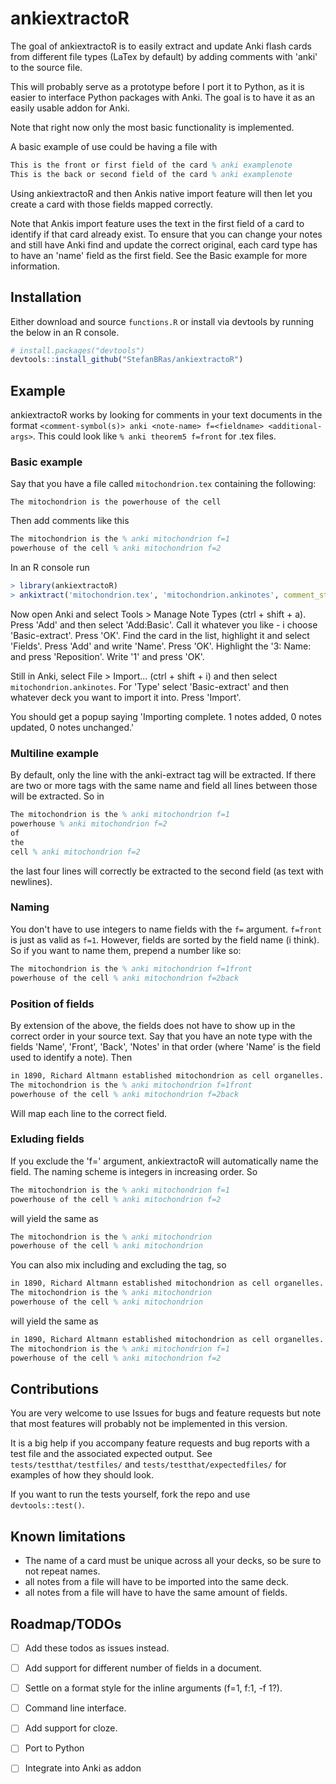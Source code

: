 
# ankiextractoR 

<!-- badges: start -->
<!-- badges: end -->

The goal of ankiextractoR is to easily extract and update Anki flash cards from different 
file types (LaTex by default) by adding comments with 'anki' to the source file. 

This will probably serve as a prototype before I port it to Python, as it is easier to interface Python packages with Anki. The goal is to have it as an easily usable addon for Anki.

Note that right now only the most basic functionality is implemented.

A basic example of use could be having a file with

``` tex
This is the front or first field of the card % anki examplenote
This is the back or second field of the card % anki examplenote
```

Using ankiextractoR and then Ankis native import feature will then let you create a card with those fields mapped correctly. 

Note that Ankis import feature uses the text in the first field of a card to identify if that card already exist. To ensure that you can change your notes and still have Anki find and update the correct original, each card type has to have an 'name' field as the first field. See the Basic example for more information.

## Installation
Either download and source `functions.R` or install via devtools by running the below in an R console. 

``` r
# install.packages("devtools")
devtools::install_github("StefanBRas/ankiextractoR")
```

## Example

ankiextractoR works by looking for comments in your text documents in the format `<comment-symbol(s)> anki <note-name> f=<fieldname> <additional-args>`. This could look like `% anki theorem5 f=front` for .tex files.


### Basic example

Say that you have a file called `mitochondrion.tex` containing the following:
``` 
The mitochondrion is the powerhouse of the cell
```

Then add comments like this

```tex
The mitochondrion is the % anki mitochondrion f=1
powerhouse of the cell % anki mitochondrion f=2
```

In an R console run

``` r
> library(ankiextractoR)
> ankixtract('mitochondrion.tex', 'mitochondrion.ankinotes', comment_string = '%')
```

Now open Anki and select Tools > Manage Note Types (ctrl + shift + a). Press 'Add' and then select 'Add:Basic'. Call it whatever you like - i choose 'Basic-extract'. Press 'OK'. Find the card in the list, highlight it and select 'Fields'. Press 'Add' and write 'Name'. Press 'OK'. Highlight the '3: Name: and press 'Reposition'. Write '1' and press 'OK'.

Still in Anki, select File > Import... (ctrl + shift + i) and then select `mitochondrion.ankinotes`. For 'Type' select 'Basic-extract' and then whatever deck you want to import it into. Press 'Import'.

You should get a popup saying 'Importing complete. 1 notes added, 0 notes updated, 0 notes unchanged.'

### Multiline example

By default, only the line with the anki-extract tag will be extracted. If there are two or more tags with the same name and field all lines between those will be extracted. So in

```tex
The mitochondrion is the % anki mitochondrion f=1
powerhouse % anki mitochondrion f=2
of
the
cell % anki mitochondrion f=2
```

the last four lines will correctly be extracted to the second field (as text with newlines).

### Naming

You don't have to use integers to name fields with the `f=` argument. `f=front` is just as valid as `f=1`. However, fields are sorted by the field name (i think). So if you want to name them, prepend a number like so:

```tex
The mitochondrion is the % anki mitochondrion f=1front
powerhouse of the cell % anki mitochondrion f=2back
```

### Position of fields

By extension of the above, the fields does not have to show up in the correct order in your source text. Say that you have an note type with the fields 'Name', 'Front', 'Back', 'Notes' in that order (where 'Name' is the field used to identify a note). Then

```tex
in 1890, Richard Altmann established mitochondrion as cell organelles. % anki mitochondrion f=3notes
The mitochondrion is the % anki mitochondrion f=1front
powerhouse of the cell % anki mitochondrion f=2back
```

Will map each line to the correct field.

### Exluding fields

If you exclude the 'f=' argument, ankiextractoR will automatically name the field. The naming scheme is integers in increasing order. So

```tex
The mitochondrion is the % anki mitochondrion f=1
powerhouse of the cell % anki mitochondrion f=2
```

will yield the same as 

```tex
The mitochondrion is the % anki mitochondrion
powerhouse of the cell % anki mitochondrion
```

You can also mix including and excluding the tag, so

```tex
in 1890, Richard Altmann established mitochondrion as cell organelles. % anki mitochondrion f=3notes
The mitochondrion is the % anki mitochondrion 
powerhouse of the cell % anki mitochondrion
```

will yield the same as

```tex
in 1890, Richard Altmann established mitochondrion as cell organelles. % anki mitochondrion f=3notes
The mitochondrion is the % anki mitochondrion f=1
powerhouse of the cell % anki mitochondrion f=2
```

## Contributions

You are very welcome to use Issues for bugs and feature requests but note that most features will probably not be implemented in this version.

It is a big help if you accompany feature requests and bug reports with a test file and the associated expected output. See `tests/testthat/testfiles/` and `tests/testthat/expectedfiles/` for examples of how they should look. 

If you want to run the tests yourself, fork the repo and use `devtools::test()`.

## Known limitations

- The name of a card must be unique across all your decks, so be sure to not repeat names.
- all notes from a file will have to be imported into the same deck.
- all notes from a file will have to have the same amount of fields.

## Roadmap/TODOs

- [ ] Add these todos as issues instead.
- [ ] Add support for different number of fields in a document.
- [ ] Settle on a format style for the inline arguments (f=1, f:1, -f 1?).
- [ ] Command line interface.
- [ ] Add support for cloze. 
- [ ] Port to Python
- [ ] Integrate into Anki as addon

